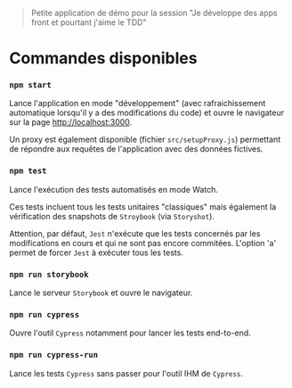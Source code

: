 > Petite application de démo pour la session "Je développe des apps front et pourtant j'aime le TDD"

# Commandes disponibles

### `npm start`

Lance l'application en mode "développement" (avec rafraichissement automatique
lorsqu'il y a des modifications du code) et ouvre le navigateur sur la page
[http://localhost:3000](http://localhost:3000).

Un proxy est également disponible (fichier `src/setupProxy.js`) permettant
de répondre aux requêtes de l'application avec des données fictives.

### `npm test`

Lance l'exécution des tests automatisés en mode Watch.

Ces tests incluent tous les tests unitaires "classiques" mais également
la vérification des snapshots de `Stroybook` (via `Storyshot`).

Attention, par défaut, `Jest` n'exécute que les tests concernés par les modifications
en cours et qui ne sont pas encore commitées. L'option 'a' permet de forcer `Jest`
à exécuter tous les tests.

### `npm run storybook`

Lance le serveur `Storybook` et ouvre le navigateur.

### `npm run cypress`

Ouvre l'outil `Cypress` notamment pour lancer les tests end-to-end.

### `npm run cypress-run`

Lance les tests `Cypress` sans passer pour l'outil IHM de `Cypress`.


